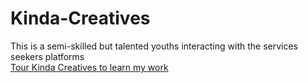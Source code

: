 # Kinda-Creatives
This is a semi-skilled but talented youths interacting with the services seekers platforms
<br>
[Tour Kinda Creatives to learn my work](https://kindacreatives.com)
